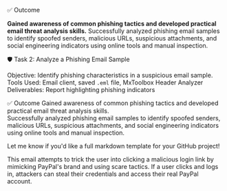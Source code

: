  ✅ Outcome

**Gained awareness of common phishing tactics and developed practical email threat analysis skills.**
Successfully analyzed phishing email samples to identify spoofed senders, malicious URLs, suspicious attachments, and social engineering indicators using online tools and manual inspection.


🛡️ Task 2: Analyze a Phishing Email Sample

Objective: Identify phishing characteristics in a suspicious email sample.  
Tools Used: Email client, saved `.eml` file, MxToolbox Header Analyzer  
Deliverables: Report highlighting phishing indicators

✅ Outcome
Gained awareness of common phishing tactics and developed practical email threat analysis skills.  
Successfully analyzed phishing email samples to identify spoofed senders, malicious URLs, suspicious attachments, and social engineering indicators using online tools and manual inspection.

Let me know if you'd like a full markdown template for your GitHub project!


This email attempts to trick the user into clicking a malicious login link by mimicking PayPal's brand and using scare tactics. If a user clicks and logs in, attackers can steal their credentials and access their real PayPal account.
